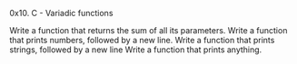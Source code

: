 0x10. C - Variadic functions

Write a function that returns the sum of all its parameters.
Write a function that prints numbers, followed by a new line.
Write a function that prints strings, followed by a new line
Write a function that prints anything.

